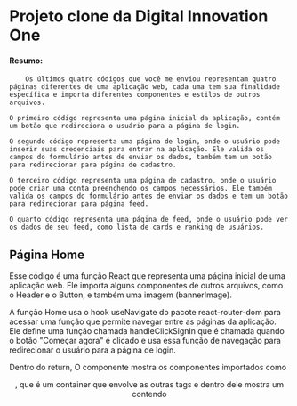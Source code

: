 # Projeto clone da Digital Innovation One

#### Resumo:

        Os últimos quatro códigos que você me enviou representam quatro páginas diferentes de uma aplicação web, cada uma tem sua finalidade específica e importa diferentes componentes e estilos de outros arquivos.

    O primeiro código representa uma página inicial da aplicação, contém um botão que redireciona o usuário para a página de login.

    O segundo código representa uma página de login, onde o usuário pode inserir suas credenciais para entrar na aplicação. Ele valida os campos do formulário antes de enviar os dados, também tem um botão para redirecionar para página de cadastro.

    O terceiro código representa uma página de cadastro, onde o usuário pode criar uma conta preenchendo os campos necessários. Ele também valida os campos do formulário antes de enviar os dados e tem um botão para redirecionar para página feed.

    O quarto código representa uma página de feed, onde o usuário pode ver os dados de seu feed, como lista de cards e ranking de usuários.


## Página Home 
Esse código é uma função React que representa uma página inicial de uma aplicação web. Ele importa alguns componentes de outros arquivos, como o Header e o Button, e também uma imagem (bannerImage).

A função Home usa o hook useNavigate do pacote react-router-dom para acessar uma função que permite navegar entre as páginas da aplicação. Ele define uma função chamada handleClickSignIn que é chamada quando o botão "Começar agora" é clicado e usa essa função de navegação para redirecionar o usuário para a página de login.

Dentro do return, O componente mostra os componentes importados como <Header/>, <Container> que é um container que envolve as outras tags e dentro dele mostra um <div> contendo <Title>, <TextContent> e <Button>. Há também outro <div> que mostra uma <img> que é a imagem importada no código anterior.

Os componentes <Title>, <TextContent> e <Button> são estilizados através de um arquivo de estilo importado e o <Container> também tem um estilo próprio.

## Página de Login
Esse código também é uma função React que representa uma página de login de uma aplicação web. Ele importa alguns componentes de outros arquivos, como o Header, Input e Button, além de alguns ícones (MdEmail, MdLock) do pacote react-icons/md e outros pacotes de terceiros useForm, yupResolver, yup

A função Login usa o hook useNavigate do pacote react-router-dom para acessar uma função que permite navegar entre as páginas da aplicação. Também usa o hook useForm para gerenciar o estado do formulário de login e validações. Ele define uma função chamada handleClickSignUp que é chamada quando o texto "Criar Conta" é clicado e usa essa função de navegação para redirecionar o usuário para a página de cadastro.

Dentro do return, é mostrado o componente <Header/> e um <Container> que envolve duas colunas <Column> que contém alguns elementos como <Wrapper>, <Title>, <TitleLogin>, <SubtitleLogin>, <Range> que são estilizados através de um arquivo de estilo importado.

Há uma forma onde é utilizado o handleSubmit(onSubmit) para coletar os dados do formulário, nele são usado o componente <Input> que contém dois inputs, um para o email e outro para a senha, ele contém uma validação de email e a senha deve ter no mínimo 3 caracteres. Após é mostrado um botão com "Entrar" e um texto "Esqueci minha senha" e um texto "Criar Conta" que se clicado redireciona para a tela de cadastro.

## Página de Cadastro
Esse código também é uma função React que representa uma página de cadastro de uma aplicação web. Ele importa alguns componentes de outros arquivos, como o Header, Input e Button, além de alguns ícones (MdEmail, MdLock, MdPerson, MdSettingsCell) do pacote react-icons/md e outros pacotes de terceiros useForm, yupResolver, yup

A função Cadastro usa o hook useNavigate do pacote react-router-dom para acessar uma função que permite navegar entre as páginas da aplicação. Também usa o hook useForm para gerenciar o estado do formulário de cadastro e validações. Ele define uma função chamada handleClickSignIn que é chamada quando o botão "CRIAR MINHA CONTA GRÁTIS" é clicado e usa essa função de navegação para redirecionar o usuário para a página de feed.

Dentro do return, é mostrado o componente <Header/> e um <Container> que envolve duas colunas <Column> que contém alguns elementos como <Wrapper>, <Title>, <TitleLogin>, <SubtitleLogin>, <Range> que são estilizados através de um arquivo de estilo importado.

Há uma forma onde é utilizado o handleSubmit(onSubmit) para coletar os dados do formulário, nele são usado o componente <Input> que contém 4 inputs, um para o nome, um para o email, outro para o celular e outro para a senha, O input de email possui uma validação de email e a senha deve ter no mínimo 3 caracteres. Após é mostrado um botão com "CRIAR MINHA CONTA GRÁTIS" e um texto "Ao clicar em "criar minha conta grátis", declaro que aceito as Políticas de Privacidade e os Termos de Uso da DIO." e um outro texto "Já tenho conta. Fazer login." que se clicado redireciona para a tela de login.

## Página do Feed
Esse código também é uma função React que representa uma página de feed de uma aplicação web. Ele importa alguns componentes de outros arquivos, como o Header, Card e UserInfo, além de estilos importados de um arquivo "styles.js"

A função Feed rendereiza o componente <Header /> passando a propriedade autenticado={true}, o que significa que o usuário está autenticado e pode ver essa página. Também é mostrado um <Container> que envolve duas colunas <Column> que contém alguns elementos como <Title>, <TitleHighlight> e os componentes <Card> e <UserInfo> que são estilizados através do arquivo de estilo importado.

O <Column> flex={4} mostra uma lista de Cards e <Column> flex={1} mostra uma lista dos 5 usuários com maiores percentuais, usando o componente <UserInfo> que mostra uma imagem, nome e percentual de cada usuário.

# Tecnologias Usadas:

   * React: Todos os códigos são escritos em React, que é uma biblioteca JavaScript para criar interfaces de usuário.
   * React Router: Usado para navegação de rotas na aplicação.
   * React Hook Form : Utilizado para controlar e validar os formulários dos codigos 2 e 3
   *  Yup: Biblioteca utilizada junto com React Hook Form para validar os campos dos formulários com regras de validação.
   * Styles Modules : Usado para criar estilos locais para os componentes.

